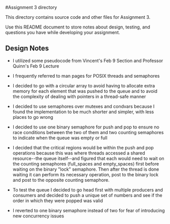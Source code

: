 #Assignment 3 directory

This directory contains source code and other files for Assignment 3.

Use this README document to store notes about design, testing, and
questions you have while developing your assignment.

## Design Notes
* I utilized some pseudocode from Vincent's Feb 9 Section and Professor Quinn's
Feb 9 Lecture

* I frequently referred to man pages for POSIX threads and semaphores

* I decided to go with a circular array to avoid having to allocate extra memory for each element that was pushed to the queue and to avoid the complexity of dealing with pointers in a thread-safe manner

* I decided to use semaphores over mutexes and condvars because I found the implementation to be much shorter and simpler, with less places to go wrong

* I decided to use one binary semaphore for push and pop to ensure no race conditions between the two of them and two counting semaphores to indicate when the queue was empty or full

* I decided that the critical regions would be within the push and pop operations because this was where threads accessed a shared resource--the queue itself--and figured that each would need to wait on the counting semaphores (full\_spaces and empty\_spaces) first before waiting on the binary "lock" semaphore. Then after the thread is done waiting it can perform its necessary operation, post to the binary lock and post to the opposite counting semaphore. 

* To test the queue I decided to go head first with multiple producers and consumers and decided to push a unique set of numbers and see if the order in which they were popped was valid

* I reverted to one binary semaphore instead of two for fear of introducing new concurrency issues

